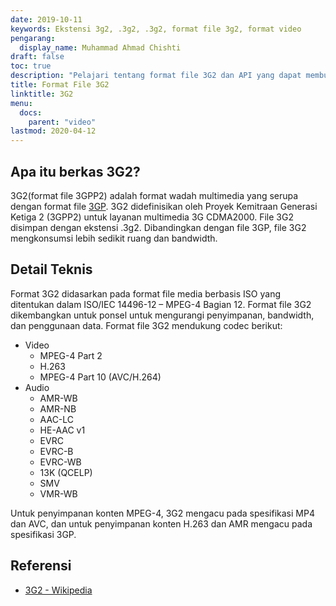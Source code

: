 ```yaml
---
date: 2019-10-11
keywords: Ekstensi 3g2, .3g2, .3g2, format file 3g2, format video
pengarang:
  display_name: Muhammad Ahmad Chishti
draft: false
toc: true
description: "Pelajari tentang format file 3G2 dan API yang dapat membuat dan membuka file 3G2."
title: Format File 3G2
linktitle: 3G2
menu:
  docs:
    parent: "video"
lastmod: 2020-04-12
---
```


## Apa itu berkas 3G2? ##

3G2(format file 3GPP2) adalah format wadah multimedia yang serupa dengan format file [3GP](/id/video/3gp/). 3G2 didefinisikan oleh Proyek Kemitraan Generasi Ketiga 2 (3GPP2) untuk layanan multimedia 3G CDMA2000. File 3G2 disimpan dengan ekstensi .3g2. Dibandingkan dengan file 3GP, file 3G2 mengkonsumsi lebih sedikit ruang dan bandwidth.

## Detail Teknis ##

Format 3G2 didasarkan pada format file media berbasis ISO yang ditentukan dalam ISO/IEC 14496-12 – MPEG-4 Bagian 12. Format file 3G2 dikembangkan untuk ponsel untuk mengurangi penyimpanan, bandwidth, dan penggunaan data. Format file 3G2 mendukung codec berikut:

- Video
  - MPEG-4 Part 2
  - H.263
  - MPEG-4 Part 10 (AVC/H.264)
- Audio
  - AMR-WB
  - AMR-NB
  - AAC-LC
  - HE-AAC v1
  - EVRC
  - EVRC-B
  - EVRC-WB
  - 13K (QCELP)
  - SMV
  - VMR-WB

Untuk penyimpanan konten MPEG-4, 3G2 mengacu pada spesifikasi MP4 dan AVC, dan untuk penyimpanan konten H.263 dan AMR mengacu pada spesifikasi 3GP.

## Referensi ##

- [3G2 - Wikipedia](https://en.wikipedia.org/wiki/3GP_and_3G2)

